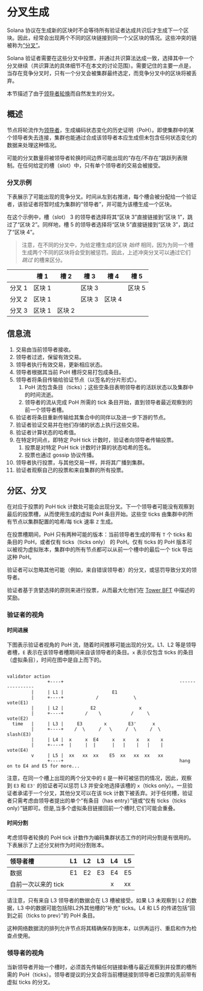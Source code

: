 # 分叉生成

Solana 协议在生成新的区块时不会等待所有验证者达成共识后才生成下一个区块。因此，经常会出现两个不同的区块链接到同一个父区块的情况。这些冲突的链被称为[“分叉”](https://docs.solanalabs.com/consensus/fork-generation)。

Solana 验证者需要在这些分叉中投票，并通过共识算法达成一致，选择其中一个分叉继续（共识算法的具体细节不在本文的讨论范围）。需要记住的主要一点是，当存在竞争分叉时，只有一个分叉会被集群最终选定，而竞争分叉中的区块将被丢弃。

本节描述了由于[领导者轮换](https://docs.solanalabs.com/consensus/leader-rotation)而自然发生的分叉。

## 概述

节点将轮流作为[领导者](https://solana.com/docs/terminology#leader)，生成编码状态变化的历史证明（PoH）。即使集群中的某个领导者失去连接，集群也能通过合成该领导者本应生成但未包含任何状态变化的数据来处理这种情况。

可能的分叉数量将被领导者轮换时间边界可能出现的“存在/不存在”跳跃列表限制。在任何给定的槽（slot）中，只有单个领导者的交易会被接受。

### 分叉示例

下表展示了可能出现的竞争分叉。时间从左到右推进，每个槽会被分配给一个验证者，该验证者将暂时成为集群的“领导者”，并可能为该槽生成一个区块。

在这个示例中，槽（slot） 3 的领导者选择将其“区块 3”直接链接到“区块 1”，跳过了“区块 2”。同样地，槽 5 的领导者选择将“区块 5”直接链接到“区块 3”，跳过了“区块 4”。

> 注意，在不同的分叉中，为给定槽生成的区块 _始终_ 相同，因为为同一个槽生成两个不同的区块将会受到被惩罚。因此，上述冲突分叉可以通过它们 _跳过_ 的槽来区分。

|        | 槽 1   | 槽 2   | 槽 3   | 槽 4   | 槽 5   |
| ------ | ------ | ------ | ------ | ------ | ------ |
| 分叉 1 | 区块 1 |        | 区块 3 |        | 区块 5 |
| 分叉 2 | 区块 1 |        | 区块 3 | 区块 4 |        |
| 分叉 3 | 区块 1 | 区块 2 |        |        |        |

## 信息流

1. 交易由当前领导者接收。
2. 领导者过滤，保留有效交易。
3. 领导者执行有效交易，更新相应状态。
4. 领导者根据其当前 PoH 槽将交易打包成条目。
5. 领导者将条目传输给验证节点（以签名的分片形式）。
   1. PoH 流包含条目（ticks）；这些空条目表明领导者的活跃状态以及集群中的时间流逝。
   2. 领导者的流从完成 PoH 所需的 tick 条目开始，直到领导者最近观察到的前一个领导者槽。
6. 验证者将条目重新传输给其集合中的同伴以及进一步下游的节点。
7. 验证者验证交易并在他们存储的状态上执行这些交易。
8. 验证者计算状态的哈希值。
9. 在特定时间点，即特定 PoH tick 计数时，验证者向领导者传输投票。
   1. 投票是对特定 PoH tick 计数时计算的状态哈希的签名。
   2. 投票也通过 gossip 协议传播。
10. 领导者执行投票，与其他交易一样，并将其广播到集群。
11. 验证者观察自己的投票和来自集群的所有投票。

## 分区、分叉

在对应于投票的 PoH tick 计数处可能会出现分叉。下一个领导者可能没有观察到最后的投票槽，从而使用生成的虚拟 PoH 条目开始。这些空 ticks 由集群中的所有节点以集群配置的哈希/每 tick 速率 `Z` 生成。

在投票槽期间，PoH 只有两种可能的版本：当前领导者生成的带有 `T` 个 ticks 和条目的 PoH，或者仅有 ticks（ticks only） 的 PoH。仅有 ticks 的 PoH 版本可以被视为虚拟账本，集群中的所有节点都可以从前一个槽中的最后一个 tick 导出这种 PoH。

验证者可以忽略其他可能（例如，来自错误领导者）的分叉，或惩罚导致分叉的领导者。

验证者基于贪婪选择的原则来进行投票，从而最大化他们在 [Tower BFT](https://docs.solanalabs.com/implemented-proposals/tower-bft) 中描述的奖励。

### 验证者的视角

#### 时间进展

下图表示验证者视角的 PoH 流，随着时间推移可能出现的分叉。L1、L2 等是领导者槽，`E` 表示在该领导者槽期间来自该领导者的条目。`x` 表示仅包含 ticks 的条目（虚拟条目），时间在图中是自上而下的。
```
                                                                validator action
               +----+                                           ----------------
         |     | L1 |                  E1
         |     +----+            /             \                vote(E1)
         |     | L2 |          E2                x
         |     +----+        /    \           /     \           vote(E2)
  time   |     | L3 |     E3        x        E3'      x
         |     +----+    /  \     /   \     /  \     /  \       slash(E3)
         |     | L4 |  x     x  E4     x   x    x   x    x
         |     +----+  |     |  |      |   |    |   |    |      vote(E4)
         v     | L5 |  xx   xx  xx    E5  xx   xx  xx   xx
               +----+                                           hang on to E4 and E5 for more...

```
注意，在同一个槽上出现的两个分叉中的 `E` 是一种可被惩罚的情况，因此，观察到 `E3` 和 `E3'` 的验证者可以惩罚 L3 并安全地选择该槽的 `x`（ticks only）。一旦验证者承诺于一个分叉，其他分叉可以在该 tick 计数下被丢弃。对于任何槽，验证者只需考虑由领导者提出的单个“有条目（has entry）”链或“仅有 ticks（ticks only）”链即可。但是,当多个虚拟条目链接回前一个槽时,它们可能会重叠。

#### 时间分割

考虑领导者轮换的 PoH tick 计数作为编码集群状态工作的时间分割是有很用的。下表展示了上述分叉树作为时间分割账本。

| 领导者槽            | L1   | L2   | L3   | L4   | L5   |
| :------------------ | :--- | :--- | :--- | :--- | :--- |
| 数据                | E1   | E2   | E3   | E4   | E5   |
| 自前一次以来的 tick |      |      |      | x    | xx   |

请注意，只有来自 L3 领导者的数据会在 L3 槽被接受。如果 L3 未观察到 L2 的数据，L3 中的数据可能包括除L2外其他槽的“补充” ticks。L4 和 L5 的传递包括“回到之前（ticks to prev）”的 PoH 条目。

这种网络数据流的排列允许节点将其精确保存到账本，以供再运行、重启和作为检查点使用。

### 领导者的视角

当新领导者开始一个槽时，必须首先传输任何链接新槽与最近观察到并投票的槽所需的 PoH（ticks）。领导者提议的分叉会将当前槽链接到领导者已投票的先前带有虚拟 ticks 的分叉。